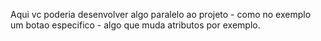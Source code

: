 
Aqui vc poderia desenvolver algo paralelo ao projeto - como no exemplo um botao especifico - algo que muda atributos por exemplo.